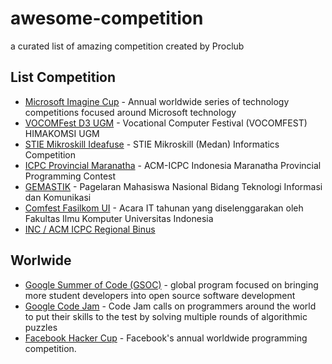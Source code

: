 # awesome-competition
a curated list of amazing competition created by Proclub

## List Competition
* [Microsoft Imagine Cup](https://www.imaginecup.com/) - Annual worldwide series of technology competitions focused around Microsoft technology
* [VOCOMFest D3 UGM](www.vocomfest.com) - Vocational Computer Festival (VOCOMFEST) HIMAKOMSI UGM
* [STIE Mikroskill Ideafuse](https://ideafuse.mikroskil.ac.id) - STIE Mikroskill (Medan) Informatics Competition
* [ICPC Provincial Maranatha](http://icpc.it.maranatha.edu/) - ACM-ICPC Indonesia Maranatha Provincial Programming Contest
* [GEMASTIK](https://twitter.com/_gemastik) - Pagelaran Mahasiswa Nasional Bidang Teknologi Informasi dan Komunikasi
* [Comfest Fasilkom UI](https://compfest.web.id) - Acara IT tahunan yang diselenggarakan oleh Fakultas Ilmu Komputer Universitas Indonesia
* [INC / ACM ICPC Regional Binus](http://competition.binus.ac.id/portal/)

## Worlwide
* [Google Summer of Code (GSOC)](https://summerofcode.withgoogle.com/) - global program focused on bringing more student developers into open source software development
* [Google Code Jam](https://code.google.com/codejam/) - Code Jam calls on programmers around the world to put their skills to the test by solving multiple rounds of algorithmic puzzles
* [Facebook Hacker Cup](https://www.facebook.com/hackercup/) - Facebook's annual worldwide programming competition.
